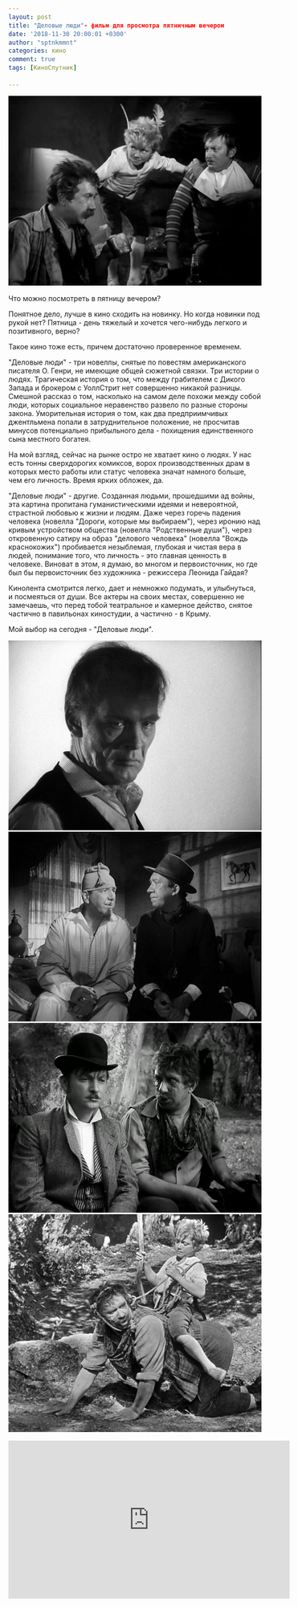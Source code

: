 ```yaml
---
layout: post
title: "Деловые люди"- фильм для просмотра пятничным вечером
date: '2018-11-30 20:00:01 +0300'
author: "sptnkmmnt"
categories: кино
comment: true
tags: [КиноСпутник]

---
```

![Автобусвзаднице]( /image/busnesmen.jpg)

Что можно посмотреть в пятницу вечером? 

Понятное дело, лучше в кино сходить на новинку. Но когда новинки под рукой нет? Пятница - день тяжелый и хочется чего-нибудь легкого и позитивного, верно? 

Такое кино тоже есть, причем достаточно проверенное временем.

"Деловые люди" - три новеллы, снятые по повестям американского писателя О. Генри, не имеющие общей сюжетной связки. Три истории о людях. Трагическая история о том, что между грабителем с Дикого Запада и брокером с УоллСтрит нет совершенно никакой разницы. Смешной рассказ о том, насколько на самом деле похожи между собой люди, которых социальное неравенство развело по разные стороны закона. Уморительная история о том, как два предприимчивых джентльмена попали в затруднительное положение, не просчитав минусов потенциально прибыльного дела - похищения единственного сына местного богатея.

На мой взгляд, сейчас на рынке остро не хватает кино о людях. У нас есть тонны сверхдорогих комиксов, ворох производственных драм в которых место работы или статус человека значат намного больше, чем его личность. Время ярких обложек, да. 

"Деловые люди" - другие.  Созданная людьми, прошедшими ад войны, эта картина пропитана гуманистическими идеями и невероятной, страстной любовью к жизни и людям. Даже через горечь падения человека (новелла "Дороги, которые мы выбираем"), через иронию над кривым устройством общества (новелла "Родственные души"), через откровенную сатиру на образ "делового человека" (новелла "Вождь краснокожих") пробивается незыблемая, глубокая и чистая вера в людей, понимание того, что личность - это главная ценность в человеке.  Виноват в этом, я думаю, во многом и первоисточник, но где был бы первоисточник без художника - режиссера Леонида Гайдая? 

Кинолента смотрится легко, дает и немножко подумать, и улыбнуться, и посмеяться от души. Все актеры на своих местах, совершенно не замечаешь, что перед тобой театральное и камерное действо, снятое частично в павильонах киностудии, а частично - в Крыму. 

Мой выбор на сегодня - "Деловые люди".

![Автобусвзаднице2]( /image/novella1.jpg)
![Автобусвзаднице3]( /image/novella2.jpg)
![Автобусвзаднице4]( /image/novella3.jpg)
![Автобусвзаднице5]( /image/novella4.jpg)

<iframe width="560" height="315" src="https://www.youtube.com/embed/Y3TMti_iK28" frameborder="0" allow="autoplay; encrypted-media" allowfullscreen></iframe>

